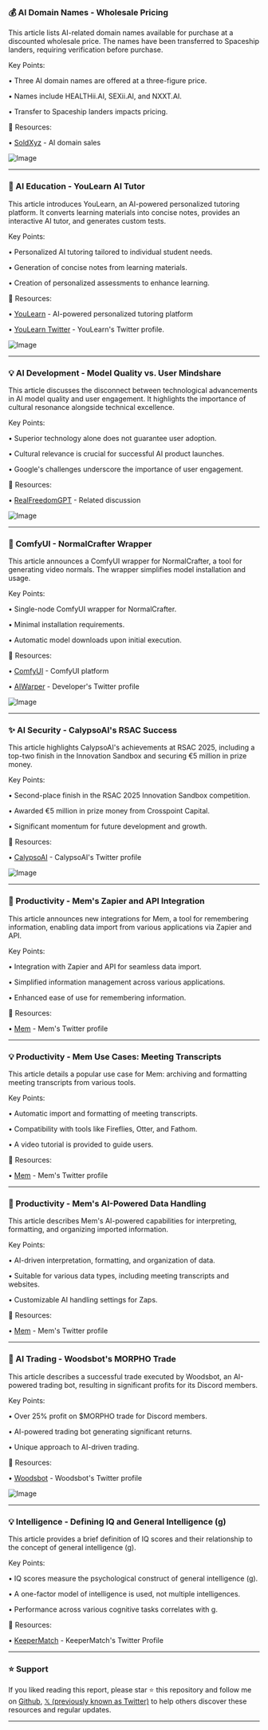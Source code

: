 ### 💰 AI Domain Names - Wholesale Pricing

This article lists AI-related domain names available for purchase at a discounted wholesale price.  The names have been transferred to Spaceship landers, requiring verification before purchase.

Key Points:

• Three AI domain names are offered at a three-figure price.

• Names include HEALTHii.AI, SEXii.AI, and NXXT.AI.

•  Transfer to Spaceship landers impacts pricing.


🔗 Resources:

• [SoldXyz](https://x.com/SoldXyz) - AI domain sales

![Image](https://pbs.twimg.com/media/GqjRWGwWIAAteUk?format=jpg&name=small)


---
### 🚀 AI Education - YouLearn AI Tutor

This article introduces YouLearn, an AI-powered personalized tutoring platform.  It converts learning materials into concise notes, provides an interactive AI tutor, and generates custom tests.

Key Points:

• Personalized AI tutoring tailored to individual student needs.

• Generation of concise notes from learning materials.

• Creation of personalized assessments to enhance learning.


🔗 Resources:

• [YouLearn](https://ycombinator.com/launches/NTk-youlearn-an-ai-tutor-personalized-to-each-student…) - AI-powered personalized tutoring platform

• [YouLearn Twitter](https://x.com/youlearnai) - YouLearn's Twitter profile.

![Image](https://pbs.twimg.com/amplify_video_thumb/1920981144494870528/img/IR_nTHNwBRvsReQD.jpg)


---
### 💡 AI Development - Model Quality vs. User Mindshare

This article discusses the disconnect between technological advancements in AI model quality and user engagement.  It highlights the importance of cultural resonance alongside technical excellence.

Key Points:

• Superior technology alone does not guarantee user adoption.

• Cultural relevance is crucial for successful AI product launches.

• Google's challenges underscore the importance of user engagement.


🔗 Resources:

• [RealFreedomGPT](https://x.com/RealFreedomGPT) -  Related discussion

![Image](https://pbs.twimg.com/media/GqhOb6pWAAE53Ta?format=jpg&name=small)


---
### 🤖 ComfyUI - NormalCrafter Wrapper

This article announces a ComfyUI wrapper for NormalCrafter, a tool for generating video normals. The wrapper simplifies model installation and usage.

Key Points:

• Single-node ComfyUI wrapper for NormalCrafter.

• Minimal installation requirements.

• Automatic model downloads upon initial execution.



🔗 Resources:

• [ComfyUI](https://x.com/ComfyUI) - ComfyUI platform

• [AIWarper](https://x.com/AIWarper) - Developer's Twitter profile

![Image](https://pbs.twimg.com/amplify_video_thumb/1920912778090737665/img/YFlc-JKp4q6MSGH5.jpg)


---
### ✨ AI Security - CalypsoAI's RSAC Success

This article highlights CalypsoAI's achievements at RSAC 2025, including a top-two finish in the Innovation Sandbox and securing €5 million in prize money.

Key Points:

• Second-place finish in the RSAC 2025 Innovation Sandbox competition.

• Awarded €5 million in prize money from Crosspoint Capital.

• Significant momentum for future development and growth.


🔗 Resources:

• [CalypsoAI](https://x.com/calypsoai) - CalypsoAI's Twitter profile

![Image](https://pbs.twimg.com/media/GqirEkNWAAA6zP5?format=jpg&name=small)


---
### 🚀 Productivity - Mem's Zapier and API Integration

This article announces new integrations for Mem, a tool for remembering information, enabling data import from various applications via Zapier and API.

Key Points:

• Integration with Zapier and API for seamless data import.

• Simplified information management across various applications.

• Enhanced ease of use for remembering information.


🔗 Resources:

• [Mem](https://x.com/memdotai) - Mem's Twitter profile

---
### 💡 Productivity - Mem Use Cases: Meeting Transcripts

This article details a popular use case for Mem: archiving and formatting meeting transcripts from various tools.

Key Points:

• Automatic import and formatting of meeting transcripts.

• Compatibility with tools like Fireflies, Otter, and Fathom.

• A video tutorial is provided to guide users.



🔗 Resources:

• [Mem](https://x.com/memdotai) - Mem's Twitter profile

---
### 🤖  Productivity - Mem's AI-Powered Data Handling

This article describes Mem's AI-powered capabilities for interpreting, formatting, and organizing imported information.

Key Points:

• AI-driven interpretation, formatting, and organization of data.

• Suitable for various data types, including meeting transcripts and websites.

• Customizable AI handling settings for Zaps.


🔗 Resources:

• [Mem](https://x.com/memdotai) - Mem's Twitter profile


---
### 🚀 AI Trading - Woodsbot's MORPHO Trade

This article describes a successful trade executed by Woodsbot, an AI-powered trading bot, resulting in significant profits for its Discord members.

Key Points:

• Over 25% profit on $MORPHO trade for Discord members.

• AI-powered trading bot generating significant returns.

•  Unique approach to AI-driven trading.



🔗 Resources:

• [Woodsbot](https://x.com/w00dsbot) - Woodsbot's Twitter profile

![Image](https://pbs.twimg.com/amplify_video_thumb/1920967419926814720/img/hISGqIE2a8FctnxW.jpg)


---
### 💡 Intelligence - Defining IQ and General Intelligence (g)

This article provides a brief definition of IQ scores and their relationship to the concept of general intelligence (g).

Key Points:

• IQ scores measure the psychological construct of general intelligence (g).

• A one-factor model of intelligence is used, not multiple intelligences.

• Performance across various cognitive tasks correlates with g.


🔗 Resources:

• [KeeperMatch](https://x.com/KeeperMatch) - KeeperMatch's Twitter Profile


---

### ⭐️ Support

If you liked reading this report, please star ⭐️ this repository and follow me on [Github](https://github.com/Drix10), [𝕏 (previously known as Twitter)](https://x.com/DRIX_10_) to help others discover these resources and regular updates.

---